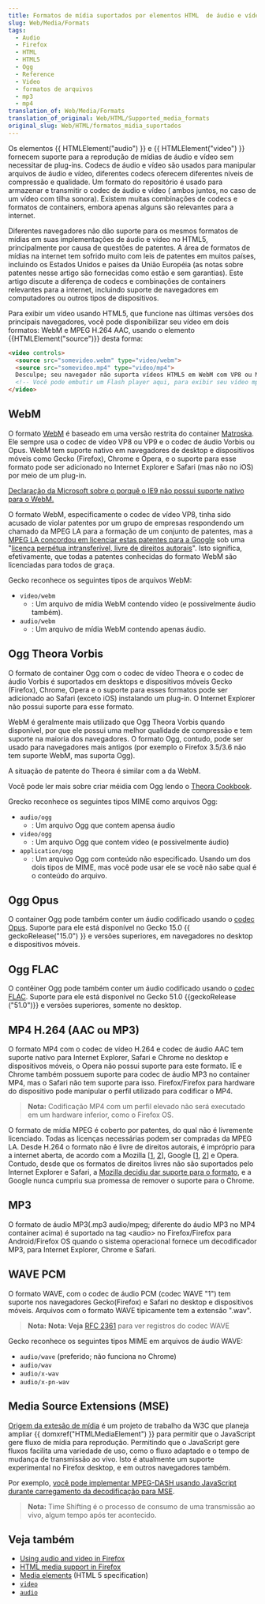 ```yaml
---
title: Formatos de mídia suportados por elementos HTML  de áudio e vídeo
slug: Web/Media/Formats
tags:
  - Audio
  - Firefox
  - HTML
  - HTML5
  - Ogg
  - Reference
  - Video
  - formatos de arquivos
  - mp3
  - mp4
translation_of: Web/Media/Formats
translation_of_original: Web/HTML/Supported_media_formats
original_slug: Web/HTML/formatos_midia_suportados
---
```

Os elementos {{ HTMLElement("audio") }} e {{ HTMLElement("video") }} fornecem suporte para a reprodução de mídias de áudio e vídeo sem necessitar de plug-ins. Codecs de áudio e vídeo são usados para manipular arquivos de áudio e vídeo, diferentes codecs oferecem diferentes níveis de compressão e qualidade. Um formato do repositório é usado para armazenar e transmitir o codec de áudio e vídeo ( ambos juntos, no caso de um vídeo com tilha sonora). Existem muitas combinações de codecs e formatos de containers, embora apenas alguns são relevantes para a internet.

Diferentes navegadores não dão suporte para os mesmos formatos de mídias em suas implementações de áudio e vídeo no HTML5, principalmente por causa de questões de patentes. A área de formatos de mídias na internet tem sofrido muito com leis de patentes em muitos países, incluindo os Estados Unidos e países da União Européia (as notas sobre patentes nesse artigo são fornecidas como estão e sem garantias). Este artigo discute a diferença de codecs e combinações de containers relevantes para a internet, incluindo suporte de navegadores em computadores ou outros tipos de dispositivos.

Para exibir um vídeo usando HTML5, que funcione nas últimas versões dos principais navegadores, você pode disponibilizar seu vídeo em dois formatos: WebM e MPEG H.264 AAC, usando o elemento {{HTMLElement("source")}} desta forma:

```html
<video controls>
  <source src="somevideo.webm" type="video/webm">
  <source src="somevideo.mp4" type="video/mp4">
  Desculpe; seu navegador não suporta vídeos HTML5 em WebM com VP8 ou MP4 com H.264.
  <!-- Você pode embutir um Flash player aqui, para exibir seu vídeo mp4 em navegadores antigos -->
</video>
```

## WebM

O formato [WebM](http://www.webmproject.org/) é baseado em uma versão restrita do container [Matroska](http://corecodec.com/products/matroska). Ele sempre usa o codec de vídeo VP8 ou VP9 e o codec de áudio Vorbis ou Opus. WebM tem suporte nativo em navegadores de desktop e dispositivos móveis como Gecko (Firefox), Chrome e Opera, e o suporte para esse formato pode ser adicionado no Internet Explorer e Safari (mas não no iOS) por meio de um plug-in.

[Declaração da Microsoft sobre o porquê o IE9 não possui suporte nativo para o WebM.](http://blogs.msdn.com/b/ie/archive/2011/02/02/html5-and-web-video-questions-for-the-industry-from-the-community.aspx)

O formato WebM, especificamente o codec de vídeo VP8, tinha sido acusado de violar patentes por um grupo de empresas respondendo um chamado da MPEG LA para a formação de um conjunto de patentes, mas a [MPEG LA concordou em licenciar estas patentes para a Google](http://www.businesswire.com/news/home/20130307006192/en/Google-MPEG-LA-Announce-Agreement-Covering-VP8) sob uma "[licença perpétua intransferível, livre de direitos autorais](http://xiphmont.livejournal.com/59893.html?thread=310261#t310261)". Isto significa, efetivamente, que todas a patentes conhecidas do formato WebM são licenciadas para todos de graça.

Gecko reconhece os seguintes tipos de arquivos WebM:

- `video/webm`
  - : Um arquivo de mídia WebM contendo vídeo (e possivelmente áudio também).
- `audio/webm`
  - : Um arquivo de mídia WebM contendo apenas áudio.

## Ogg Theora Vorbis

O formato de container Ogg com o codec de vídeo Theora e o codec de áudio Vorbis é suportados em desktops e dispositivos móveis Gecko (Firefox), Chrome, Opera e o suporte para esses formatos pode ser adicionado ao Safari (exceto iOS) instalando um plug-in. O Internet Explorer não possui suporte para esse formato.

WebM é geralmente mais utilizado que Ogg Theora Vorbis quando disponível, por que ele possui uma melhor qualidade de compressão e tem suporte na maioria dos navegadores. O formato Ogg, contudo, pode ser usado para navegadores mais antigos (por exemplo o Firefox 3.5/3.6 não tem suporte WebM, mas suporta Ogg).

A situação de patente do Theora é similar com a da WebM.

Você pode ler mais sobre criar méidia com Ogg lendo o [Theora Cookbook](http://en.flossmanuals.net/ogg-theora/).

Grecko reconhece os seguintes tipos MIME como arquivos Ogg:

- `audio/ogg`
  - : Um arquivo Ogg que contem apensa áudio
- `video/ogg`
  - : Um arquivo Ogg que contem vídeo (e possivelmente áudio)
- `application/ogg`
  - : Um arquivo Ogg com conteúdo não especificado. Usando um dos dois tipos de MIME, mas você pode usar ele se você não sabe qual é o conteúdo do arquivo.

## Ogg Opus

O container Ogg pode também conter um áudio codificado usando o [codec Opus](http://www.opus-codec.org/). Suporte para ele está disponível no Gecko 15.0 {{ geckoRelease("15.0") }} e versões superiores, em navegadores no desktop e dispositivos móveis.

## Ogg FLAC

O contêiner Ogg pode também conter um áudio codificado usando o [codec FLAC](https://xiph.org/flac/index.html). Suporte para ele está disponível no Gecko 51.0 {{geckoRelease ("51.0")}} e versões superiores, somente no desktop.

## MP4 H.264 (AAC ou MP3)

O formato MP4 com o codec de vídeo H.264 e codec de áudio AAC tem suporte nativo para Internet Explorer, Safari e Chrome no desktop e dispositivos móveis, o Opera não possui suporte para este formato. IE e Chrome também possuem suporte para codec de áudio MP3 no container MP4, mas o Safari não tem suporte para isso. Firefox/Firefox para hardware do dispositivo pode manipular o perfil utilizado para codificar o MP4.

> **Nota:** Codificação MP4 com um perfil elevado não será executado em um hardware inferior, como o Firefox OS.

O formato de mídia MPEG é coberto por patentes, do qual não é livremente licenciado. Todas as licenças necessárias podem ser compradas da MPEG LA. Desde H.264 o formato não é livre de direitos autorais, é impróprio para a internet aberta, de acordo com a Mozilla \[[1](http://shaver.off.net/diary/2010/01/23/html5-video-and-codecs/), [2](http://robert.ocallahan.org/2010/01/video-freedom-and-mozilla_23.html)], Google \[[1](http://blog.chromium.org/2011/01/html-video-codec-support-in-chrome.html), [2](http://blog.chromium.org/2011/01/more-about-chrome-html-video-codec.html)] e Opera. Contudo, desde que os formatos de direitos livres não são suportados pelo Internet Explorer e Safari, a [Mozilla decidiu dar suporte para o formato](https://hacks.mozilla.org/2012/03/video-mobile-and-the-open-web/), e a Google nunca cumpriu sua promessa de remover o suporte para o Chrome.

## MP3

O formato de áudio MP3(.mp3 audio/mpeg; diferente do áudio MP3 no MP4 container acima) é suportado na tag \<audio> no Firefox/Firefox para Android/Firefox OS quando o sistema operacional fornece um decodificador MP3, para Internet Explorer, Chrome e Safari.

## WAVE PCM

O formato WAVE, com o codec de áudio PCM (codec WAVE "1") tem suporte nos navegadores Gecko(Firefox) e Safari no desktop e dispositivos móveis. Arquivos com o formato WAVE tipicamente tem a extensão ".wav".

> **Nota:** **Nota: Veja** [RFC 2361](http://www.rfc-editor.org/rfc/rfc2361.txt) para ver registros do codec WAVE

Gecko reconhece os seguintes tipos MIME em arquivos de áudio WAVE:

- `audio/wave` (preferido; não funciona no Chrome)
- `audio/wav`
- `audio/x-wav`
- `audio/x-pn-wav`

## Media Source Extensions (MSE)

[Origem da extesão de mídia](https://dvcs.w3.org/hg/html-media/raw-file/tip/media-source/media-source.html) é um projeto de trabalho da W3C que planeja ampliar {{ domxref("HTMLMediaElement") }} para permitir que o JavaScript gere fluxo de mídia para reprodução. Permitindo que o JavaScript gere fluxos facilita uma variedade de uso, como o fluxo adaptado e o tempo de mudança de transmissão ao vivo. Isto é atualmente um suporte experimental no Firefox desktop, e em outros navegadores também.

Por exemplo, [você pode implementar MPEG-DASH usando JavaScript durante carregamento da decodificação para MSE](http://msopentech.com/blog/2014/01/03/streaming_video_player/).

> **Nota:** Time Shifting é o processo de consumo de uma transmissão ao vivo, algum tempo após ter acontecido.

## Veja também

- [Using audio and video in Firefox](/en/Using_HTML5_audio_and_video "En/Using audio and video in Firefox")
- [HTML media support in Firefox](http://bluishcoder.co.nz/2013/08/21/html-media-support-in-firefox.html)
- [Media elements](http://www.whatwg.org/specs/web-apps/current-work/#media-elements) (HTML 5 specification)
- [`video`](/en/HTML/Element/Video "En/HTML/Element/Video")
- [`audio`](/en/HTML/Element/Audio "En/HTML/Element/Audio")
